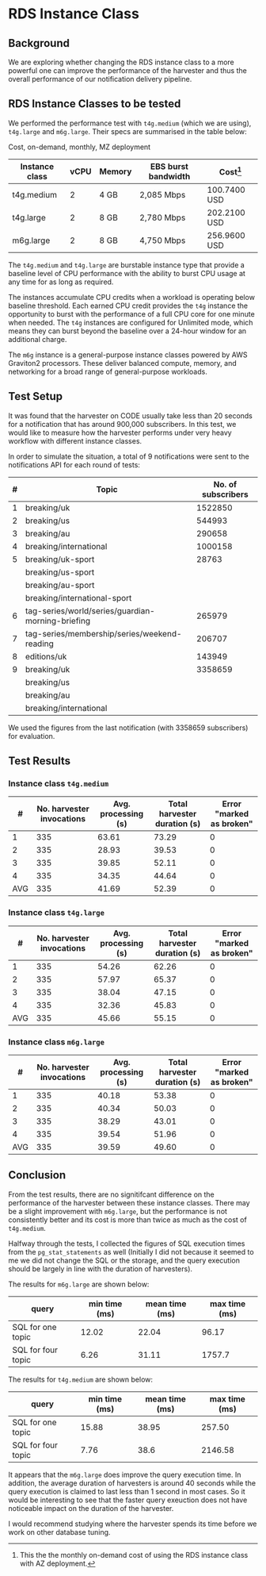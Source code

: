 # RDS Instance Class

## Background
We are exploring whether changing the RDS instance class to a more powerful one can improve the performance of the harvester and thus the overall performance of our notification delivery pipeline.  

## RDS Instance Classes to be tested

We performed the performance test with `t4g.medium` (which we are using), `t4g.large` and `m6g.large`.  Their specs are summarised in the table below:

Cost, on-demand, monthly, MZ deployment

| Instance class | vCPU | Memory | EBS burst bandwidth | Cost[^1] |
| -------------- | -----| ------ | ------------------- | ---- | 
| t4g.medium | 2 | 4 GB | 2,085 Mbps | 100.7400 USD |
| t4g.large | 2 | 8 GB | 2,780 Mbps | 202.2100 USD |
| m6g.large | 2 | 8 GB | 4,750 Mbps | 256.9600 USD |

[^1]: This the the monthly on-demand cost of using the RDS instance class with AZ deployment.

The `t4g.medium` and `t4g.large` are burstable instance type that provide a baseline level of CPU performance with the ability to burst CPU usage at any time for as long as required.

The instances accumulate CPU credits when a workload is operating below baseline threshold. Each earned CPU credit provides the `t4g` instance the opportunity to burst with the performance of a full CPU core for one minute when needed.  The `t4g` instances are configured for Unlimited mode, which means they can burst beyond the baseline over a 24-hour window for an additional charge.

The `m6g` instance is a general-purpose instance classes powered by AWS Graviton2 processors. These deliver balanced compute, memory, and networking for a broad range of general-purpose workloads.

## Test Setup

It was found that the harvester on CODE usually take less than 20 seconds for a notification that has around 900,000 subscribers.  In this test, we would like to measure how the harvester performs under very heavy workflow with different instance classes.

In order to simulate the situation, a total of 9 notifications were sent to the notifications API for each round of tests:

| # | Topic | No. of subscribers |
| - | ---------- | ----------- | 
| 1 | breaking/uk | 1522850 |
| 2 | breaking/us | 544993 |
| 3 | breaking/au | 290658 |
| 4 | breaking/international | 1000158 |
| 5 | breaking/uk-sport | 28763 |
|   | breaking/us-sport | |
|   | breaking/au-sport | |
|   | breaking/international-sport | |
| 6 | tag-series/world/series/guardian-morning-briefing | 265979 |
| 7 | tag-series/membership/series/weekend-reading | 206707 |
| 8 | editions/uk | 143949 |
| 9 | breaking/uk | 3358659 |
|   | breaking/us | |
|   | breaking/au | |
|   | breaking/international | |

We used the figures from the last notification (with 3358659 subscribers) for evaluation.

## Test Results

### Instance class `t4g.medium`
| # | No. harvester invocations | Avg. processing (s) | Total harvester duration (s) | Error "marked as broken" |
| ----------- | ----------- | ----------- | ----------- | ----------- |
| 1	| 335 | 63.61 | 73.29 | 0 |
| 2	| 335 | 28.93 | 39.53 | 0 |
| 3	| 335 | 39.85 | 52.11 | 0 |
| 4	| 335 | 34.35 | 44.64 | 0 |
| AVG | 335| 41.69 | 52.39 | 0 |

### Instance class `t4g.large`
| # | No. harvester invocations | Avg. processing (s) | Total harvester duration (s) | Error "marked as broken" |
| ----------- | ----------- | ----------- | ----------- | ----------- |
| 1	| 335 | 54.26 | 62.26 | 0 |
| 2	| 335 | 57.97 | 65.37 | 0 |
| 3	| 335 | 38.04 | 47.15 | 0 |
| 4	| 335 | 32.36 | 45.83 | 0 |
| AVG | 335 | 45.66 | 55.15 | 0 |

### Instance class `m6g.large`
| # | No. harvester invocations | Avg. processing (s) | Total harvester duration (s) | Error "marked as broken" |
| ----------- | ----------- | ----------- | ----------- | ----------- |
| 1	| 335 | 40.18 | 53.38 | 0 |
| 2	| 335 | 40.34 | 50.03 | 0 |
| 3	| 335 | 38.29 | 43.01 | 0 |
| 4	| 335 | 39.54 | 51.96 | 0 |
| AVG | 335 | 39.59 | 49.60 | 0 |

## Conclusion
From the test results, there are no signitifcant difference on the performance of the harvester between these instance classes.  There may be a slight improvement with `m6g.large`, but the performance is not consistently better and its cost is more than twice as much as the cost of `t4g.medium`.  

Halfway through the tests, I collected the figures of SQL execution times from the `pg_stat_statements` as well (Initially I did not because it seemed to me we did not change the SQL or the storage, and the query execution should be largely in line with the duration of harvesters).  

The results for `m6g.large` are shown below:

| query | min time (ms) | mean time (ms) | max time (ms) |
| ----- | ------------- | -------------- | ------------- |
| SQL for one topic | 12.02 | 22.04 | 96.17 | 
| SQL for four topic | 6.26 | 31.11 | 1757.7 |

The results for `t4g.medium` are shown below:

| query | min time (ms) | mean time (ms) | max time (ms) |
| ----- | ------------- | -------------- | ------------- |
| SQL for one topic | 15.88 | 38.95 | 257.50 |
| SQL for four topic | 7.76 | 38.6 | 2146.58 |

It appears that the `m6g.large` does improve the query execution time.  In addition, the average duration of harvesters is around 40 seconds while the query execution is claimed to last less than 1 second in most cases.  So it would be interesting to see that the faster query exeuction does not have noticeable impact on the duration of the harvester.

I would recommend studying where the harvester spends its time before we work on other database tuning.



